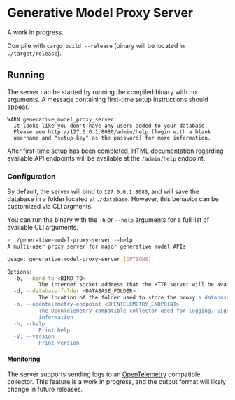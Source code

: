 # Generative Model Proxy Server

A work in progress.

Compile with `cargo build --release` (binary will be located in `./target/release`).

## Running

The server can be started by running the compiled binary with no arguments. A message containing first-time setup instructions should appear.

```
WARN generative_model_proxy_server:
  It looks like you don't have any users added to your database.
  Please see http://127.0.0.1:8080/admin/help (login with a blank
  username and "setup-key" as the password) for more information.
```

After first-time setup has been completed, HTML documentation regarding available API endpoints will be available at the `/admin/help` endpoint.

### Configuration

By default, the server will bind to `127.0.0.1:8080`, and will save the database in a folder located at `./database`. However, this behavior can be customized via CLI argments.

You can run the binary with the `-h` or `--help` arguments for a full list of available CLI arguments.

```bash
> ./generative-model-proxy-server --help
A multi-user proxy server for major generative model APIs

Usage: generative-model-proxy-server [OPTIONS]

Options:
  -b, --bind-to <BIND_TO>
          The internet socket address that the HTTP server will be available on [default: 127.0.0.1:8080]
  -d, --database-folder <DATABASE_FOLDER>
          The location of the folder used to store the proxy's database [default: ./database]
  -o, --opentelemetry-endpoint <OPENTELEMETRY_ENDPOINT>
          The OpenTelemetry-compatible collector used for logging. Signals sent to the collector may contain sensitive
          information
  -h, --help
          Print help
  -V, --version
          Print version
```

#### Monitoring

The server supports sending logs to an [OpenTelemetry](https://opentelemetry.io) compatible collector. This feature is a work in progress, and the output format will likely change in future releases.